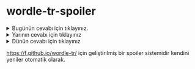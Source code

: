 # wordle-tr-spoiler

<details>
  <summary>Bugünün cevabı için tıklayınız.</summary>
  <br>
    <b> şerpa </b>
</details>

<details>
  <summary>Yarının cevabı için tıklayınız</summary>
  <br>
   <b> şilin </b>
</details>

<details>
  <summary>Dünün cevabı için tıklayınız </summary>
  <br>
  <b> kollu </b>
</details>

https://f.github.io/wordle-tr/ için geliştirilmiş bir spoiler sistemidir kendini yeniler otomatik olarak.

